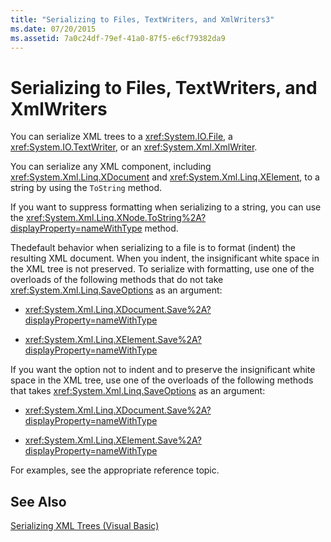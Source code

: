 ```yaml
---
title: "Serializing to Files, TextWriters, and XmlWriters3"
ms.date: 07/20/2015
ms.assetid: 7a0c24df-79ef-41a0-87f5-e6cf79382da9
---
```

# Serializing to Files, TextWriters, and XmlWriters
You can serialize XML trees to a <xref:System.IO.File>, a <xref:System.IO.TextWriter>, or an <xref:System.Xml.XmlWriter>.  
  
 You can serialize any XML component, including <xref:System.Xml.Linq.XDocument> and <xref:System.Xml.Linq.XElement>, to a string by using the `ToString` method.  
  
 If you want to suppress formatting when serializing to a string, you can use the <xref:System.Xml.Linq.XNode.ToString%2A?displayProperty=nameWithType> method.  
  
 Thedefault behavior when serializing to a file is to format (indent) the resulting XML document. When you indent, the insignificant white space in the XML tree is not preserved. To serialize with formatting, use one of the overloads of the following methods that do not take <xref:System.Xml.Linq.SaveOptions> as an argument:  
  
- <xref:System.Xml.Linq.XDocument.Save%2A?displayProperty=nameWithType>  
  
- <xref:System.Xml.Linq.XElement.Save%2A?displayProperty=nameWithType>  
  
 If you want the option not to indent and to preserve the insignificant white space in the XML tree, use one of the overloads of the following methods that takes <xref:System.Xml.Linq.SaveOptions> as an argument:  
  
- <xref:System.Xml.Linq.XDocument.Save%2A?displayProperty=nameWithType>  
  
- <xref:System.Xml.Linq.XElement.Save%2A?displayProperty=nameWithType>  
  
 For examples, see the appropriate reference topic.  
  
## See Also  
 [Serializing XML Trees (Visual Basic)](../../../../visual-basic/programming-guide/concepts/linq/serializing-xml-trees.md)
